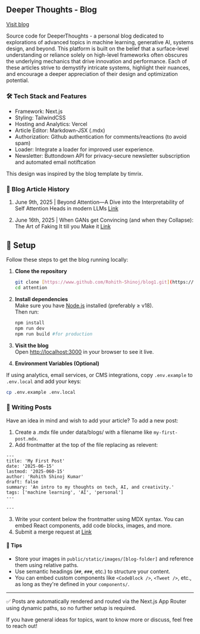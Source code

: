 ## Deeper Thoughts - Blog

[Visit blog](https://www.deeper-thoughts-blog.rohithshinoj.com)

Source code for DeeperThoughts - a personal blog dedicated to explorations of advanced topics in machine learning, generative AI, systems design, and beyond. This platform is built on the belief that a surface-level understanding or reliance solely on high-level frameworks often obscures the underlying mechanics that drive innovation and performance. Each of these articles strive to demystify intricate systems, highlight their nuances, and encourage a deeper appreciation of their design and optimization potential.

### 🛠️ Tech Stack and Features

- Framework: Next.js
- Styling: TailwindCSS
- Hosting and Analytics: Vercel
- Article Editor: Markdown-JSX (.mdx)
- Authorization: Github authentication for comments/reactions (to avoid spam)
- Loader: Integrate a loader for improved user experience.
- Newsletter: Buttondown API for privacy-secure newsletter subscription and automated email notiftcation

This design was inspired by the blog template by timrix.

### 📁 Blog Article History

1. June 9th, 2025 | Beyond Attention—A Dive into the Interpretability of Self Attention Heads in modern LLMs [Link](https://www.deeper-thoughts-blog.rohithshinoj.com/blog/beyond-attention)

2. June 16th, 2025 | When GANs get Convincing (and when they Collapse): The Art of Faking It till you Make it [Link](https://www.deeper-thoughts-blog.rohithshinoj.com/blog/the-art-of-fake-it-till-you-make-it)

## 🔧 Setup

Follow these steps to get the blog running locally:

1. **Clone the repository**

   ```bash
   git clone [https://www.github.com/Rohith-Shinoj/blog1.git](https://www.github.com/rohith-shinoj/blog1.git)
   cd attention
   ```

2. **Install dependencies**  
   Make sure you have [Node.js](https://nodejs.org/) installed (preferably ≥ v18).  
   Then run:

   ```bash
   npm install
   npm run dev
   npm run build #for production
   ```

3. **Visit the blog**  
   Open [http://localhost:3000](http://localhost:3000) in your browser to see it live.

4. **Environment Variables (Optional)**

If using analytics, email services, or CMS integrations, copy `.env.example` to `.env.local` and add your keys:

```bash
cp .env.example .env.local
```

### 📝 Writing Posts

Have an idea in mind and wish to add your article? To add a new post:

1. Create a .mdx file under data/blogs/ with a filename like `my-first-post.mdx`.
2. Add frontmatter at the top of the file replacing as relevent:

```mdx
---
title: 'My First Post'
date: '2025-06-15'
lastmod: '2025-060-15'
author: 'Rohith Shinoj Kumar'
draft: false
summary: 'An intro to my thoughts on tech, AI, and creativity.'
tags: ['machine learning', 'AI', 'personal']
---

---
```

3. Write your content below the frontmatter using MDX syntax. You can embed React components, add code blocks, images, and more.
4. Submit a merge request at [Link](https://www.github.com/Rohith-Shinoj/blog1/pulls)

#### 🧠 Tips

- Store your images in `public/static/images/[blog-folder]` and reference them using relative paths.
- Use semantic headings (`##`, `###`, etc.) to structure your content.
- You can embed custom components like `<CodeBlock />`, `<Tweet />`, etc., as long as they're defined in your `components/`.

---

✅ Posts are automatically rendered and routed via the Next.js App Router using dynamic paths, so no further setup is required.

If you have general ideas for topics, want to know more or discuss, feel free to reach out!
